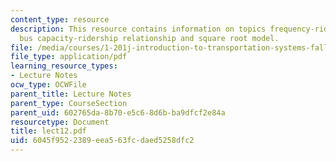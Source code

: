 ```yaml
---
content_type: resource
description: This resource contains information on topics frequency-ridership relationship,
  bus capacity-ridership relationship and square root model.
file: /media/courses/1-201j-introduction-to-transportation-systems-fall-2006/6045f9522389eea563fcdaed5258dfc2_lect12.pdf
file_type: application/pdf
learning_resource_types:
- Lecture Notes
ocw_type: OCWFile
parent_title: Lecture Notes
parent_type: CourseSection
parent_uid: 602765da-8b70-e5c6-8d6b-ba9dfcf2e84a
resourcetype: Document
title: lect12.pdf
uid: 6045f952-2389-eea5-63fc-daed5258dfc2
---
```

